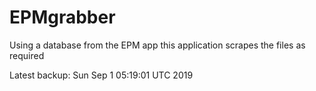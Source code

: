 # EPMgrabber
Using a database from the EPM app this application scrapes the files as required


Latest backup: Sun Sep 1 05:19:01 UTC 2019
